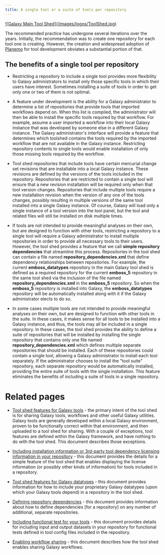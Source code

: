 ```yaml
---
title: A single tool or a suite of tools per repository
---
```

<div class='center'> <a href='http://toolshed.g2.bx.psu.edu'>![Galaxy Main Tool Shed](/images/logos/ToolShed.jpg)</a> </div>

The recommended practice has undergone several iterations over the years. Initially, the recommendation was to create one repository for each tool one is creating. However, the creation and widespread adoption of [Planemo](http://planemo.readthedocs.io/en/latest/writing_standalone.html) for tool development obviates a substantial portion of that.

## The benefits of a single tool per repository

* Restricting a repository to include a single tool provides more flexibility to Galaxy administrators to install only those specific tools in which their users have interest. Sometimes installing a suite of tools in order to get only one or two of them is not optimal.

* A feature under development is the ability for a Galaxy administrator to determine a list of repositories that provide tools that imported workflows depend on. When this list is compiled, the administrator will then be able to install the specific tools required by that workflow. For example, assume a user imported a workflow into their local Galaxy instance that was developed by someone else in a different Galaxy instance. The Galaxy administrator's interface will provide a feature that determines which toolshed contains the tools required by the imported workflow that are not available in the Galaxy instance. Restricting repository contents to single tools would enable installation of only those missing tools required by the workflow.

* Tool shed repositories that include tools have certain mercurial change set revisions that are installable into a local Galaxy instance. These revisions are defined by the versions of the tools included in the repository. Repositories that are restricted to contain a single tool will ensure that a new revision installation will be required only when that tool version changes. Repositories that include multiple tools require a new installation revision when the version of any one of the tools changes, possibly resulting in multiple versions of the same tool installed into a single Galaxy instance. Of course, Galaxy will load only a single instance of a tool version into the tool panel, but the tool and related files will still be installed on disk multiple times.

* If tools are not intended to provide meaningful analyses on their own, but are designed to function with other tools, restricting a repository to a single tool will require a Galaxy administrator to install multiple repositories in order to provide all necessary tools to their users. However, the tool shed provides a feature that we call **simple repository dependencies** that streamline this process. Repositories in the tool shed can contain a file named **repository\_dependencies.xml** that define dependency relationships between repositories. For example, the current **emboss\_datatypes** repository in the main Galaxy tool shed is defined as a required repository for the current **emboss\_5** repository in the same tool shed via the inclusion of the file named **repository\_dependencies.xml** in the **emboss\_5** repository. So when the **emboss\_5** repository is installed into Galaxy, the **emboss\_datatypes** repository will be automatically installed along with it if the Galaxy administrator elects to do so.

* In some cases multiple tools are not intended to provide meaningful analyses on their own, but are designed to function with other tools in the suite. In these cases, it makes sense for all tools to be installed into a Galaxy instance, and thus, the tools may all be included in a single repository. In these cases, the tool shed provides the ability to define a suite of repositories that will be installed by installing the single repository that contains only one file named **repository\_dependencies.xml** which defines multiple separate repositories that should be installed. Each of these repositories could contain a single tool, allowing a Galaxy administrator to install each tool separately. If the administrator chooses to install the "tool suite" repository, each separate repository would be automatically installed, providing the entire suite of tools with the single installation. This feature eliminates the benefits of including a suite of tools in a single repository.

# Related pages

* [Tool shed features for Galaxy tools](/toolshed/tool-features/) - the primary intent of the tool shed is for sharing Galaxy tools, workflows and other useful Galaxy utilities. Galaxy tools are generally developed within a local Galaxy environment, proven to be functionally correct within that environment, and then uploaded to a tool shed for sharing. With a couple of exceptions, tool features are defined within the Galaxy framework, and have nothing to do with the tool shed. This document describes those exceptions.

* [Including installation information or 3rd-party tool dependency licensing information in your repository](/toolshed/readme-files/) - this document provides the details for a simple feature of the tool shed that enables displaying the license information (or possibly other kinds of information) for tools included in a repository.

* [Tool shed features for Galaxy datatypes](/toolshed/datatypes-features/) - this document provides information for how to include your proprietary Galaxy datatypes (upon which your Galaxy tools depend) in a repository in the tool shed.

* [Defining repository dependencies](/toolshed/defining-repository-dependencies/) - this document provides information about how to define dependencies [for a repository] on any number of additional, separate repositories.

* [Including functional test for your tools](/testing-installed-tools/) - this document provides details for including input and output datasets in your repository for functional tests defined in tool config files included in the repository.

* [Enabling workflow sharing](/toolshed/workflow-sharing/) - this document describes how the tool shed enables sharing Galaxy workflows.
